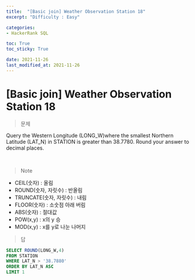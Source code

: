 ```yaml
---
title:  "[Basic join] Weather Observation Station 18"
excerpt: "Difficulty : Easy"

categories:
- HackerRank SQL

toc: True
toc_sticky: True

date: 2021-11-26
last_modified_at: 2021-11-26
---
```


# [Basic join] Weather Observation Station 18

> 문제

Query the Western Longitude (LONG_W)where the smallest Northern Latitude (LAT_N) in STATION is greater than 38.7780. Round your answer to  decimal places.

<br>

> Note

- CEIL(숫자) : 올림
- ROUND(숫자, 자릿수) : 반올림
- TRUNCATE(숫자, 자릿수) : 내림
- FLOOR(숫자) : 소숫점 아래 버림
- ABS(숫자) : 절대값
- POW(x,y) : x의 y 승
- MOD(x,y) : x를 y로 나눈 나머지

> 답

```sql
SELECT ROUND(LONG_W,4)
FROM STATION
WHERE LAT_N > '38.7880'
ORDER BY LAT_N ASC
LIMIT 1
```

